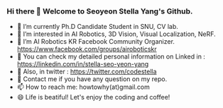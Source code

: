 ### Hi there 👋 Welcome to Seoyeon Stella Yang's Github.

- 🔭 I’m currently Ph.D Candidate Student in SNU, CV lab.
- 🌱 I’m interested in AI Robotics, 3D Vision, Visual Localization, NeRF.
- 👯 I’m AI Robotics KR Facebook Community Organizer. https://www.facebook.com/groups/airoboticskr
- 🌟 You can check my detailed personal information on Linked in : https://linkedin.com/in/stella-seo-yeon-yang
- 💓 Also, in twitter : https://twitter.com/codestella
- 💬 Contact me if you have any question on my repo.
- 📫 How to reach me: howtowhy(at)gmail.com
- 😄 Life is beatiful! Let's enjoy the coding and coffee!

